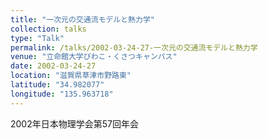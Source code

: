 ```yaml
---
title: "一次元の交通流モデルと熱力学"
collection: talks
type: "Talk"
permalink: /talks/2002-03-24-27-一次元の交通流モデルと熱力学
venue: "立命館大学びわこ・くさつキャンパス"
date: 2002-03-24-27
location: "滋賀県草津市野路東"
latitude: "34.982077"
longitude: "135.963718"
---
```


2002年日本物理学会第57回年会

